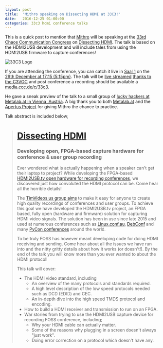 ```yaml
---
layout: post
title:  "Mithro speaking on Dissecting HDMI at 33C3!"
date:   2016-12-25 01:00:00
categories: 33c3 hdmi conference talks
---
```


This is a quick post to mention that [Mithro](https://blog.mithis.net/) will be
speaking at the
[33rd Chaos Communication Congress](https://events.ccc.de/congress/2016/wiki/Static:Main_Page)
on
[Dissecting HDMI](https://fahrplan.events.ccc.de/congress/2016/Fahrplan/events/8057.html).
The talk is based on the HDMI2USB development and will include tales from using
the HDMI2USB firmware to capture conferences! 

![33C3 Logo](https://events.ccc.de/congress/2016/wiki/images/6/62/33C3-hello.png)

If you are attending the conference, you can catch it live in 
[Saal 1](https://events.ccc.de/congress/2016/wiki/Room:Saal_1) on the 
[29th December at 17:15 (5:15pm)](https://www.timeanddate.com/countdown/to?msg=Dissecting%20HDMI%20%28Mithro%27s%20talk%20at%2033C3%29&p0=307&year=2016&month=12&day=29&hour=17&min=15&sec=0&fromtheme=generic).
The talk will be [live streamed](https://streaming.media.ccc.de/)
[thanks to the C3VOC](https://c3voc.de/) and post conference a recording should
be available a [media.ccc.de/c/33c3](https://media.ccc.de/c/33c3).

He gave a sneak preview of the talk to a small group of [lucky hackers at
Metalab.at in Vienna, Austria](https://metalab.at/wiki/Tim_Ansell). A big thank
you to both [Metalab.at](https://metalab.at) and the [Apertus
Project](https://www.apertus.org) for giving Mithro the chance to practice.

Talk abstract is included below;

> # [Dissecting HDMI](https://fahrplan.events.ccc.de/congress/2016/Fahrplan/events/8057.html)
>
> ### Developing open, FPGA-based capture hardware for conference & user group recording
> 
> Ever wondered what is actually happening when a speaker can't get their laptop
> to project? While developing the FPGA-based [HDMI2USB.tv open hardware for
> recording conferences](https://hdmi2usb.tv), we discovered just how
> convoluted the HDMI protocol can be. Come hear all the horrible details!
> 
> The [TimVideos.us group aims](https://code.timvideos.us) to make it easy for
> anyone to create high quality recordings of conferences and user groups. To
> achieve this goal we have developed the HDMI2USB.tv project, an FPGA based,
> fully open (hardware and firmware) solution for capturing HDMI video signals.
> The solution has been in use since late 2015 and used at numerous conferences
> such as [Linux.conf.au](http://linux.conf.au), [DebConf](https://debconf.org)
> and many [PyCon conferences](https://pycon.org) around the world.
> 
> To be truly FOSS has however meant developing code for doing HDMI receiving and
> sending. Come hear about all the issues we have run into and the nitty gritty
> details about how it works (or doesn't!). By the end of the talk you will know
> more than you ever wanted to about the HDMI protocol!
> 
> This talk will cover:
> 
>  * The HDMI video standard, including
>    - An overview of the many protocols and standards required.
>    - A high level description of the low speed protocols needed such as DCD
>      (EDID) and CEC.
>    - An in-depth dive into the high speed TMDS protocol and encoding.
>  * How to build a HDMI receiver and transmission to run on an FPGA.
>  * War stories from trying to use the HDMI2USB capture device for recording
>    FOSS conference, including;
>    - Why your HDMI cable can actually matter.
>    - Some of the reasons why plugging in a screen doesn't always "just work".
>    - Doing error correction on a protocol which doesn't have any.
> 


